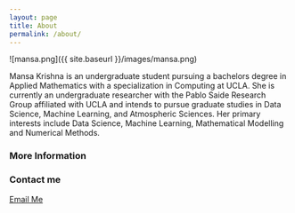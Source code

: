 ```yaml
---
layout: page
title: About
permalink: /about/
---
```

![mansa.png]({{ site.baseurl }}/images/mansa.png)

Mansa Krishna is an undergraduate student pursuing a bachelors degree in Applied Mathematics with a specialization in Computing at UCLA. She is currently an undergraduate researcher with the Pablo Saide Research Group affiliated with UCLA and intends to pursue graduate studies in Data Science, Machine Learning, and Atmospheric Sciences. Her primary interests include Data Science, Machine Learning, Mathematical Modelling and Numerical Methods.

### More Information



### Contact me

[Email Me](mailto:mansakrishna23@ucla.edu)

